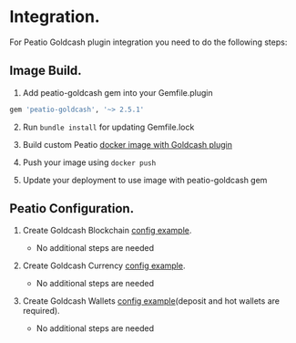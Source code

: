 # Integration.

For Peatio Goldcash plugin integration you need to do the following steps:

## Image Build.

1. Add peatio-goldcash gem into your Gemfile.plugin
```ruby
gem 'peatio-goldcash', '~> 2.5.1'
```

2. Run `bundle install` for updating Gemfile.lock

3. Build custom Peatio [docker image with Goldcash plugin](https://github.com/rubykube/peatio/blob/master/docs/plugins.md#build)

4. Push your image using `docker push`

5. Update your deployment to use image with peatio-goldcash gem

## Peatio Configuration.

1. Create Goldcash Blockchain [config example](../config/blockchains.yml).
    * No additional steps are needed

2. Create Goldcash Currency [config example](../config/currencies.yml).
    * No additional steps are needed

3. Create Goldcash Wallets [config example](../config/wallets.yml)(deposit and hot wallets are required).
    * No additional steps are needed
